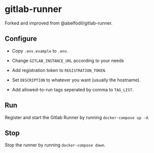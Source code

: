# gitlab-runner

Forked and improved from @abelfodil/gitlab-runner.

## Configure

- Copy `.env.example` to `.env`.

- Change `GITLAB_INSTANCE_URL` according to your needs

- Add registration token to `REGISTRATION_TOKEN`.

- Set `DESCRIPTION` to whatever you want (usually the hostname).

- Add allowed-to-run tags seperated by comma to `TAG_LIST`.

## Run

Register and start the Gitlab Runner by running `docker-compose up -d`.

## Stop

Stop the runner by running `docker-compose down`.
